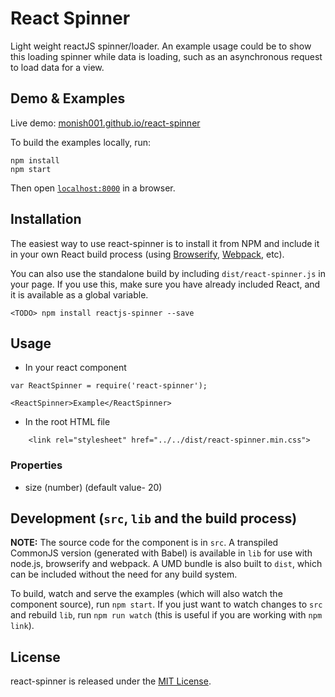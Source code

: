 # React Spinner

Light weight reactJS spinner/loader. An example usage could be to show this loading spinner while data is loading, such as an asynchronous request to load data for a view.

## Demo & Examples

Live demo: [monish001.github.io/react-spinner](http://monish001.github.io/react-spinner/)

To build the examples locally, run:

```
npm install
npm start
```

Then open [`localhost:8000`](http://localhost:8000) in a browser.


## Installation

The easiest way to use react-spinner is to install it from NPM and include it in your own React build process (using [Browserify](http://browserify.org), [Webpack](http://webpack.github.io/), etc).

You can also use the standalone build by including `dist/react-spinner.js` in your page. If you use this, make sure you have already included React, and it is available as a global variable.

```
<TODO> npm install reactjs-spinner --save
```


## Usage

- In your react component
```
var ReactSpinner = require('react-spinner');

<ReactSpinner>Example</ReactSpinner>
```
- In the root HTML file
```
	<link rel="stylesheet" href="../../dist/react-spinner.min.css">
```

### Properties

* size (number) (default value- 20)

## Development (`src`, `lib` and the build process)

**NOTE:** The source code for the component is in `src`. A transpiled CommonJS version (generated with Babel) is available in `lib` for use with node.js, browserify and webpack. A UMD bundle is also built to `dist`, which can be included without the need for any build system.

To build, watch and serve the examples (which will also watch the component source), run `npm start`. If you just want to watch changes to `src` and rebuild `lib`, run `npm run watch` (this is useful if you are working with `npm link`).

## License

react-spinner is released under the [MIT License](http://opensource.org/licenses/MIT).

